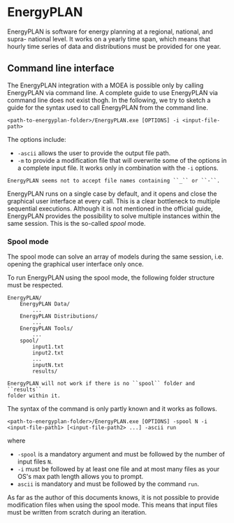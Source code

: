 # EnergyPLAN

EnergyPLAN is software for energy planning at a regional, national, and supra-
national level.
It works on a yearly time span, which means that hourly time series of data and
distributions must be provided for one year.

## Command line interface

The EnergyPLAN integration with a MOEA is possible only by calling EnergyPLAN
via command line.
A complete guide to use EnergyPLAN via command line does not exist thogh.
In the following, we try to sketch a guide for the syntax used to call
EnergyPLAN from the command line.

```
<path-to-energyplan-folder>/EnergyPLAN.exe [OPTIONS] -i <input-file-path>
```

The options include:

- ``-ascii`` allows the user to provide the output file path.
- ``-m`` to provide a modification file that will overwrite some of the options
in a complete input file. It works only in combination with the ``-i`` options.

```{admonition}
EnergyPLAN seems not to accept file names containing ``_`` or ``-``.
```

EnergyPLAN runs on a single case by default, and it opens and close the
graphical user interface at every call.
This is a clear bottleneck to multiple sequential executions.
Although it is not mentioned in the official guide, EnergyPLAN provides the
possibility to solve multiple instances within the same session.
This is the so-called *spool* mode.

### Spool mode

The spool mode can solve an array of models during the same session, i.e.
opening the graphical user interface only once.

To run EnergyPLAN using the spool mode, the following folder structure must be
respected.

```
EnergyPLAN/
    EnergyPLAN Data/
        ...
    EnergyPLAN Distributions/
        ...
    EnergyPLAN Tools/
        ...
    spool/
        input1.txt
        input2.txt
        ...
        inputN.txt
        results/
```

```{warning}
EnergyPLAN will not work if there is no ``spool`` folder and ``results``
folder within it.
```

The syntax of the command is only partly known and it works as follows.

```
<path-to-energyplan-folder>/EnergyPLAN.exe [OPTIONS] -spool N -i
<input-file-path1> [<input-file-path2> ...] -ascii run
```

where

- ``-spool`` is a mandatory argument and must be followed by the number of
input files ``N``.
- ``-i`` must be followed by at least one file and at most many files as your
OS's max path length allows you to prompt.
- ``ascii`` is mandatory and must be followed by the command ``run``.

As far as the author of this documents knows, it is not possible to provide
modification files when using the spool mode.
This means that input files must be written from scratch during an iteration.